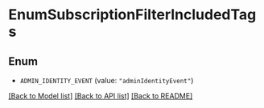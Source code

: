 # EnumSubscriptionFilterIncludedTags

## Enum


* `ADMIN_IDENTITY_EVENT` (value: `"adminIdentityEvent"`)


[[Back to Model list]](../README.md#documentation-for-models) [[Back to API list]](../README.md#documentation-for-api-endpoints) [[Back to README]](../README.md)


